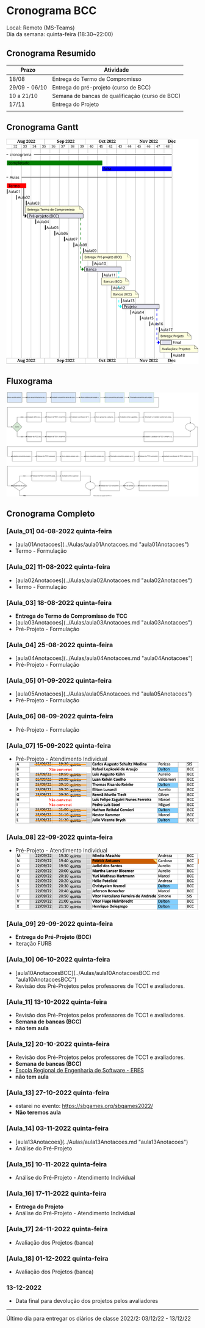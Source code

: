 # Cronograma BCC

Local: Remoto (MS-Teams)  
Dia da semana: quinta-feira (18:30\~22:00)  

## Cronograma Resumido

<!-- ☞ bbf1208b-fad1-418c-a756-d8618c7a1419 -->
| Prazo              | Atividade                                       |  
| -------------------| ----------------------------------------------- |  
| 18/08              | Entrega do Termo de Compromisso                 |  
| 29/09 - 06/10      | Entrega do pré-projeto (curso de BCC)           |  
| 10 a 21/10         | Semana de bancas de qualificação (curso de BCC) |  
| 17/11              | Entrega do Projeto                              |  
|                    |                                                 |

## Cronograma Gantt

![Cronograma Gantt](../svg/Cronogramas/cronograma_BCC.svg "Cronograma Gantt")  

## Fluxograma

![Fluxograma](cronogramaFluxograma.drawio.svg "fluxograma")  

## Cronograma Completo

### \[Aula_01] 04-08-2022 quinta-feira

- \[aula01Anotacoes](../Aulas/aula01Anotacoes.md "aula01Anotacoes")  
- Termo - Formulação  

### \[Aula_02] 11-08-2022 quinta-feira

<!-- \[AVISO] Termo atraso https://github.com/dalton-reis/disciplinaTCC1Privado/projects/1#card-67011391 -->  

- \[aula02Anotacoes](../Aulas/aula02Anotacoes.md "aula02Anotacoes")  
- Termo - Formulação  

### \[Aula_03] 18-08-2022 quinta-feira

- **Entrega do Termo de Compromisso de TCC**  
- \[aula03Anotacoes](../Aulas/aula03Anotacoes.md "aula03Anotacoes")  
- Pré-Projeto - Formulação  

### \[Aula_04] 25-08-2022 quinta-feira

<!-- \[AVISO] Orientadores https://github.com/dalton-reis/disciplinaTCC1Privado/projects/1#card-67524750 -->
- \[aula04Anotacoes](../Aulas/aula04Anotacoes.md "aula04Anotacoes")  
- Pré-Projeto - Formulação  

### \[Aula_05] 01-09-2022 quinta-feira

- \[aula05Anotacoes](../Aulas/aula05Anotacoes.md "aula05Anotacoes")  
- Pré-Projeto - Formulação  

<!-- \[AVISO] banca BCC https://github.com/dalton-reis/disciplinaTCC1Privado/projects/1#card-67445813 -->
### \[Aula_06] 08-09-2022 quinta-feira
<!-- FIXME: antecipar uma semana o atendimento individual do BCC para ter uma semana livre antes da entrega -->

- Pré-Projeto - Formulação  

### \[Aula_07] 15-09-2022 quinta-feira

<!-- \[AVISO] Atendimento BCC: https://github.com/dalton-reis/disciplinaTCC1Privado/projects/1#card-85660899 -->

- Pré-Projeto - Atendimento Individual  
![Atendimento BCC](../Cronogramas/AtendimentoBCC_A.png "Atendimento BCC")  

### \[Aula_08] 22-09-2022 quinta-feira

- Pré-Projeto - Atendimento Individual
![Atendimento BCC](../Cronogramas/AtendimentoBCC_B.png "Atendimento BCC")  

### \[Aula_09] 29-09-2022 quinta-feira

- **Entrega do Pré-Projeto (BCC)**
- Iteração FURB  

### \[Aula_10] 06-10-2022 quinta-feira

- \[aula10AnotacoesBCC](../Aulas/aula10AnotacoesBCC.md "aula10AnotacoesBCC")  
- Revisão dos Pré-Projetos pelos professores de TCC1 e avaliadores.  

### \[Aula_11] 13-10-2022 quinta-feira

<!-- \[ ] Revisão dos Pré-Projetos: https://github.com/dalton-reis/disciplinaTCC1Privado/projects/1#card-86157761 -->
- Revisão dos Pré-Projetos pelos professores de TCC1 e avaliadores.  
- **Semana de bancas (BCC)**  
- **não tem aula**  

### \[Aula_12] 20-10-2022 quinta-feira

- Revisão dos Pré-Projetos pelos professores de TCC1 e avaliadores.  
- **Semana de bancas (BCC)**  
- [Escola Regional de Engenharia de Software - ERES](https://eres-sbc-br.github.io/eres2022/ "Escola Regional de Engenharia de Software - ERES")  
- **não tem aula**  

### \[Aula_13] 27-10-2022 quinta-feira

- estarei no evento: <https://sbgames.org/sbgames2022/>  
- **Não teremos aula**

### \[Aula_14] 03-11-2022 quinta-feira

- \[aula13Anotacoes](../Aulas/aula13Anotacoes.md "aula13Anotacoes")  
- Análise do Pré-Projeto  

### \[Aula_15] 10-11-2022 quinta-feira

- Análise do Pré-Projeto - Atendimento Individual  

### \[Aula_16] 17-11-2022 quinta-feira

- **Entrega do Projeto**  
- Análise do Pré-Projeto - Atendimento Individual  

### \[Aula_17] 24-11-2022 quinta-feira

- Avaliação dos Projetos (banca)  

### \[Aula_18] 01-12-2022 quinta-feira

- Avaliação dos Projetos (banca)  

### 13-12-2022

- Data final para devolução dos projetos pelos avaliadores  

-----------

Último dia para entregar os diários de classe 2022/2: 03/12/22 - 13/12/22  
